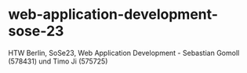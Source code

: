 # web-application-development-sose-23
HTW Berlin, SoSe23, Web Application Development - Sebastian Gomoll (578431) und Timo Ji (575725)
